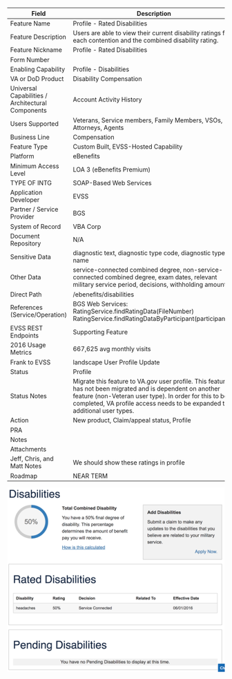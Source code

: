 | Field | Description |
|---|---|
Feature Name	| Profile - Rated Disabilities
Feature Description	| Users are able to view their current disability ratings for each contention and the combined disability rating. 
Feature Nickname	| Profile - Rated Disabilities
Form Number	| 
Enabling Capability	| Profile - Disabilities
VA or DoD Product	| Disability Compensation
Universal Capabilities / Architectural Components	| Account Activity History
Users Supported	| Veterans, Service members, Family Members, VSOs, Attorneys, Agents
Business Line	| Compensation
Feature Type	| Custom Built, EVSS-Hosted Capability
Platform	| eBenefits
Minimum Access Level	| LOA 3 (eBenefits Premium)
TYPE OF INTG	| SOAP-Based Web Services
Application Developer	| EVSS
Partner / Service Provider	| BGS
System of Record	| VBA Corp
Document Repository| 	N/A
Sensitive Data	| diagnostic text, diagnostic type code, diagnostic type name
Other Data	| service-connected combined degree, non-service-connected combined degree, exam dates, relevant military service period, decisions, withholding amount
Direct Path	| /ebenefits/disabilities
References (Service/Operation)	| BGS Web Services: RatingService.findRatingData(FileNumber) RatingService.findRatingDataByParticipant(participantId)
EVSS REST Endpoints | Supporting Feature	
2016 Usage Metrics	| 667,625 avg monthly visits
Frank to EVSS | landscape	User Profile Update
Status	| Profile
Status Notes	| Migrate this feature to VA.gov user profile. This feature has not been migrated and is dependent on another feature (non-Veteran user type). In order for this to be completed, VA profile access needs to be expanded to additional user types. 
Action	| New product, Claim/appeal status, Profile
PRA	| 
Notes	| 
Attachments	| 
Jeff, Chris, and Matt Notes	| We should show these ratings in profile
Roadmap	| NEAR TERM

![Profile: rated Disabilities](profile-rated-disabilities.png)
